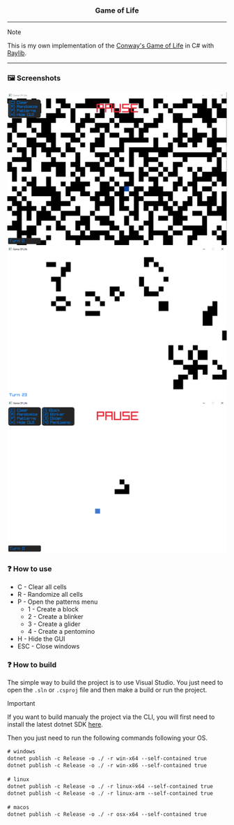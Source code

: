 <h3 align="center">
    Game of Life
</h3>

---

> [!NOTE]
> This is my own implementation of the [Conway's Game of Life](https://en.wikipedia.org/wiki/Conway%27s_Game_of_Life) in C# with [Raylib](https://www.raylib.com/).

---

### :framed_picture: Screenshots
![screenshot1](./screenshots/screenshot1.png)
![screenshot2](./screenshots/screenshot2.png)
![screenshot3](./screenshots/screenshot3.png)

### :question: How to use
- C - Clear all cells
- R - Randomize all cells
- P - Open the patterns menu
  - 1 - Create a block
  - 2 - Create a blinker
  - 3 - Create a glider
  - 4 - Create a pentomino
- H - Hide the GUI
- ESC - Close windows

### :question: How to build
The simple way to build the project is to use Visual Studio. You just need to open the `.sln` or `.csproj` file and then make a build or run the project.

> [!IMPORTANT]
> If you want to build manualy the project via the CLI, you will first need to install the latest dotnet SDK [here](https://dotnet.microsoft.com/en-us/download).

Then you just need to run the following commands following your OS.
```console
# windows
dotnet publish -c Release -o ./ -r win-x64 --self-contained true
dotnet publish -c Release -o ./ -r win-x86 --self-contained true

# linux
dotnet publish -c Release -o ./ -r linux-x64 --self-contained true
dotnet publish -c Release -o ./ -r linux-arm --self-contained true

# macos
dotnet publish -c Release -o ./ -r osx-x64 --self-contained true
```
